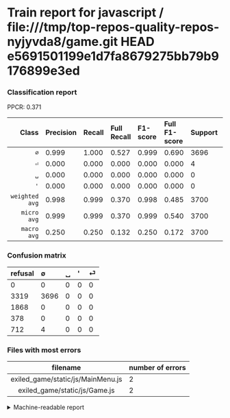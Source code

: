 # Train report for javascript / file:///tmp/top-repos-quality-repos-nyjyvda8/game.git HEAD e5691501199e1d7fa8679275bb79b9176899e3ed

### Classification report

PPCR: 0.371

| Class | Precision | Recall | Full Recall | F1-score | Full F1-score | Support | Full Support | PPCR |
|------:|:----------|:-------|:------------|:---------|:---------|:--------|:-------------|:-----|
| `∅` | 0.999| 1.000| 0.527| 0.999| 0.690| 3696| 7015| 0.527 |
| `⏎` | 0.000| 0.000| 0.000| 0.000| 0.000| 4| 716| 0.006 |
| `␣` | 0.000| 0.000| 0.000| 0.000| 0.000| 0| 1868| 0.000 |
| `'` | 0.000| 0.000| 0.000| 0.000| 0.000| 0| 378| 0.000 |
| `weighted avg` | 0.998| 0.999| 0.370| 0.998| 0.485| 3700| 9977| 0.371 |
| `micro avg` | 0.999| 0.999| 0.370| 0.999| 0.540| 3700| 9977| 0.371 |
| `macro avg` | 0.250| 0.250| 0.132| 0.250| 0.172| 3700| 9977| 0.371 |

### Confusion matrix

|refusal|  ∅| ␣| '| ⏎| 
|:---|:---|:---|:---|:---|
|0 |0 |0 |0 |0 |
|3319 |3696 |0 |0 |0 |
|1868 |0 |0 |0 |0 |
|378 |0 |0 |0 |0 |
|712 |4 |0 |0 |0 |

### Files with most errors

| filename | number of errors|
|:----:|:-----|
| exiled_game/static/js/MainMenu.js | 2 |
| exiled_game/static/js/Game.js | 2 |

<details>
    <summary>Machine-readable report</summary>
```json
{
  "cl_report": {"\u0027": {"f1-score": 0.0, "precision": 0.0, "recall": 0.0, "support": 0}, "macro avg": {"f1-score": 0.24986479177934018, "precision": 0.24972972972972973, "recall": 0.25, "support": 3700}, "micro avg": {"f1-score": 0.9989189189189189, "precision": 0.9989189189189189, "recall": 0.9989189189189189, "support": 3700}, "weighted avg": {"f1-score": 0.998378670720477, "precision": 0.9978390065741417, "recall": 0.9989189189189189, "support": 3700}, "\u2205": {"f1-score": 0.9994591671173607, "precision": 0.9989189189189189, "recall": 1.0, "support": 3696}, "\u23ce": {"f1-score": 0.0, "precision": 0.0, "recall": 0.0, "support": 4}, "\u2423": {"f1-score": 0.0, "precision": 0.0, "recall": 0.0, "support": 0}},
  "cl_report_full": {"\u0027": {"f1-score": 0.0, "precision": 0.0, "recall": 0.0, "support": 378}, "macro avg": {"f1-score": 0.17246850209986, "precision": 0.24972972972972973, "recall": 0.13171774768353528, "support": 9977}, "micro avg": {"f1-score": 0.5404694011844703, "precision": 0.9989189189189189, "recall": 0.37045203969129, "support": 9977}, "weighted avg": {"f1-score": 0.48506226009041514, "precision": 0.7023570428201079, "recall": 0.37045203969129, "support": 9977}, "\u2205": {"f1-score": 0.68987400839944, "precision": 0.9989189189189189, "recall": 0.5268709907341411, "support": 7015}, "\u23ce": {"f1-score": 0.0, "precision": 0.0, "recall": 0.0, "support": 716}, "\u2423": {"f1-score": 0.0, "precision": 0.0, "recall": 0.0, "support": 1868}},
  "ppcr": 0.370852961812168
}
```
</details>
